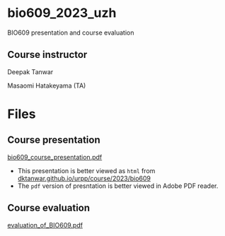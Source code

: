 # bio609_2023_uzh
BIO609 presentation and course evaluation

## Course instructor
Deepak Tanwar

Masaomi Hatakeyama (TA)

# Files

## Course presentation
[bio609_course_presentation.pdf](https://github.com/urppeia/bio609_2023/blob/main/bio609_course_presentation.pdf)

- This presentation is better viewed as `html` from [dktanwar.github.io/urpp/course/2023/bio609](https://dktanwar.github.io/urpp/course/2023/bio609/#1)
- The `pdf` version of presntation is better viewed in Adobe PDF reader.

## Course evaluation
[evaluation_of_BIO609.pdf](https://github.com/urppeia/bio609_2023/blob/main/evaluation_of_BIO609.pdf)
